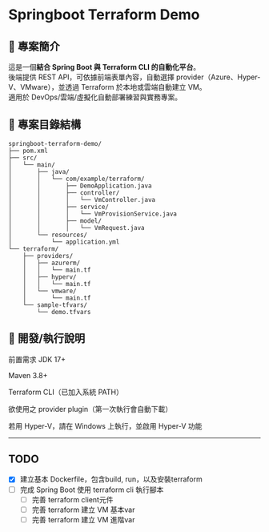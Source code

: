 # Springboot Terraform Demo

## 📝 專案簡介

這是一個**結合 Spring Boot 與 Terraform CLI 的自動化平台**。  
後端提供 REST API，可依據前端表單內容，自動選擇 provider（Azure、Hyper-V、VMware），並透過 Terraform
於本地或雲端自動建立 VM。  
適用於 DevOps/雲端/虛擬化自動部署練習與實務專案。

## 📁 專案目錄結構

```plaintext
springboot-terraform-demo/
├── pom.xml
├── src/
│   └── main/
│       ├── java/
│       │   └── com/example/terraform/
│       │       ├── DemoApplication.java
│       │       ├── controller/
│       │       │   └── VmController.java
│       │       ├── service/
│       │       │   └── VmProvisionService.java
│       │       ├── model/
│       │       │   └── VmRequest.java
│       └── resources/
│           └── application.yml
└── terraform/
    ├── providers/
    │   ├── azurerm/
    │   │   └── main.tf
    │   ├── hyperv/
    │   │   └── main.tf
    │   └── vmware/
    │       └── main.tf
    └── sample-tfvars/
        └── demo.tfvars
```

## 🚀 開發/執行說明

前置需求
JDK 17+

Maven 3.8+

Terraform CLI（已加入系統 PATH）

欲使用之 provider plugin（第一次執行會自動下載）

若用 Hyper-V，請在 Windows 上執行，並啟用 Hyper-V 功能

---

## TODO

- [X] 建立基本 Dockerfile，包含build, run，以及安裝terraform
- [ ] 完成 Spring Boot 使用 terraform cli 執行腳本
    - [ ] 完善 terraform client元件
    - [ ] 完善 terraform 建立 VM 基本var
    - [ ] 完善 terraform 建立 VM 進階var
